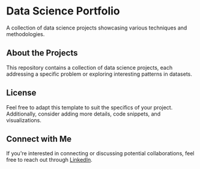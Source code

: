 # Data Science Portfolio
A collection of data science projects showcasing various techniques and methodologies.

## About the Projects
This repository contains a collection of data science projects, each addressing a specific problem or exploring interesting patterns in datasets. 

## License
Feel free to adapt this template to suit the specifics of your project. Additionally, consider adding more details, code snippets, and visualizations.

## Connect with Me
If you're interested in connecting or discussing potential collaborations, feel free to reach out through [LinkedIn](www.linkedin.com/in/sreedeepek).
